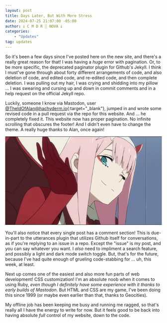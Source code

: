 ```yaml
---
layout: post
title: Days Later, But With More Stress
date: 2024-07-25 21:07:00 -05:00
author: 𐕣 C M D R ░ NOVA 𐕣
categories:
    - "Updates"
tag: updates
---
```


So it's been a few days since I've posted here on the new site, and there's a really great reason for that! I was having a *huge* error with pagination. Or, to be more specific, the deprecated paginator plugin for Github's Jekyll. I think I must've gone through about forty different arrangements of code, and also deletion of code, and edited code, and re-edited code, and then complete deletion. I was pulling out my hair, I was crying and shidding into my pillow ... I was swearing and cursing up and down in commit comments and in a help request on the official Jekyll repo.

Luckily, someone I know via Mastodon, user [@TheIdOfAlan@hachyderm.io](https://mkultra.monster/@TheIdOfAlan@hachyderm.io){:target="_blank"}, jumped in and wrote some revised code in a pull request via the repo for this website. And ... he completely fixed it. This website now has proper pagination. No infinite scrolling that obscures the footer! And I didn't even have to change the theme. A really huge thanks to Alan, once again!

![thanks!](/img/posts/days/iota.gif)

You'll also notice that every single post has a comment section! This is due-in-part to the utterances plugin that utilizes Github itself for conversations, as if you're replying to an issue in a repo. Except the "issue" is my post, and you can say whatever you want. I *also* need to impliment a search feature, and possibly a light and dark mode switch toggle. But, that's for the future, because I've had quite enough of grueling code-stabbing for ... uh, this week, at least.

Next up comes one of the easiest and also more fun parts of web development! CSS customization! I'm an absolute noob when it comes to using Ruby, *even though I definitely have some experience with it thanks to early builds of Mastodon*. But HTML and CSS are my game, I've been doing this since 1999 (or maybe even earlier than that, thanks to Geocities).

My offline job has been keeping me busy and running me ragged, so that's really all I have the energy to write for now. But it feels good to be back into having absolute *full* control of my website, down to the code.